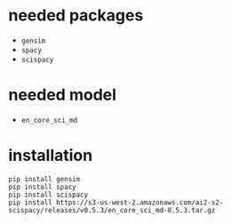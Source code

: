 # needed packages
- `gensim`
- `spacy`
- `scispacy`
# needed model
- `en_core_sci_md`

# installation
```
pip install gensim
pip install spacy
pip install scispacy
pip install https://s3-us-west-2.amazonaws.com/ai2-s2-scispacy/releases/v0.5.3/en_core_sci_md-0.5.3.tar.gz
```
